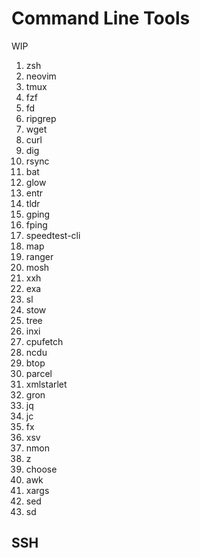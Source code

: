 # Command Line Tools

WIP

1. zsh
1. neovim
1. tmux
1. fzf
1. fd
1. ripgrep
1. wget
1. curl
1. dig
1. rsync
1. bat
1. glow
1. entr
1. tldr
1. gping
1. fping
1. speedtest-cli
1. map
1. ranger
1. mosh
1. xxh
1. exa
1. sl
1. stow
1. tree
1. inxi
1. cpufetch
1. ncdu
1. btop
1. parcel
1. xmlstarlet
1. gron
1. jq
1. jc
1. fx
1. xsv
1. nmon
1. z
1. choose
1. awk
1. xargs
1. sed
1. sd

## SSH
